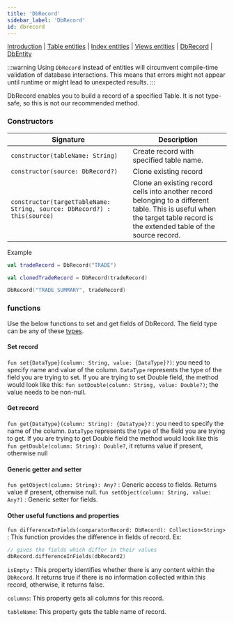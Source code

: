 ```yaml
---
title: 'DbRecord'
sidebar_label: 'DbRecord'
id: dbrecord
---
```


[Introduction](/database/data-types/data-types/) |
[Table entities](/database/data-types/table-entities/) | [Index entities](/database/data-types/index-entities/) | 
[Views entities](/database/data-types/views-entities/) | 
[DbRecord](/database/data-types/dbrecord/) | 
[DbEntity](/database/data-types/dbentity/) 

:::warning
Using `DbRecord` instead of entities will circumvent compile-time validation of database interactions. This means that errors might not appear until runtime or might lead to unexpected results.
:::

DbRecord enables you to build a record of a specified Table. It is not type-safe, so this is not our recommended method.

### Constructors

| Signature | Description                                                                                                                                                                |
|---|----------------------------------------------------------------------------------------------------------------------------------------------------------------------------|
| `constructor(tableName: String)` | Create record with specified table name.                                                                                                                                   |
| `constructor(source: DbRecord?)` | Clone existing record                                                                                                                                                      |
| `constructor(targetTableName: String, source: DbRecord?) : this(source)` | Clone an existing record cells into another record belonging to a different table. This is useful when the target table record is the extended table of the source record. |

Example
```kotlin
val tradeRecord = DbRecord("TRADE")

val clonedTradeRecord = DbRecord(tradeRecord)

DbRecord("TRADE_SUMMARY", tradeRecord)
```

### functions

Use the below functions to set and get fields of DbRecord. The field type can be any of these [types](/database/fields-tables-views/fields/fields-basics/#field-types).

#### Set record
`fun set{DataType}(column: String, value: {DataType}?)`: you need to specify name and value of the column. `DataType` represents the type of the field you are trying to set.
If you are trying to set Double field, the method would look like this: `fun setDouble(column: String, value: Double?)`; the value needs to be non-null.

#### Get record
`fun get{DataType}(column: String): {DataType}?` : you need to specify the name of the column. `DataType` represents the type of the field you are trying to get.
If you are trying to get Double field the method would look like this `fun getDouble(column: String): Double?`, it returns value if present, otherwise null

#### Generic getter and setter
`fun getObject(column: String): Any?` : Generic access to fields. Returns value if present, otherwise null.
`fun setObject(column: String, value: Any?)` : Generic setter for fields.

####  Other useful functions and properties

`fun differenceInFields(comparatorRecord: DbRecord): Collection<String>` :  This function provides the difference in fields of record.
Ex:
```kotlin
// gives the fields which differ in their values
dbRecord.differenceInFields(dbRecord2)
```

`isEmpty` : This property identifies whether there is any content within the `DbRecord`. It returns true if there is no information collected within this record, otherwise, it returns false.

`columns`: This property gets all columns for this record.

`tableName`: This property gets the table name of record.
